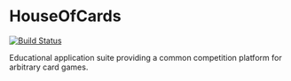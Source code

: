 # HouseOfCards
[![Build Status](https://travis-ci.org/Zuehlke/HouseOfCards.svg?branch=master)](https://travis-ci.org/Zuehlke/HouseOfCards)

Educational application suite providing a common competition platform for arbitrary card games. 
